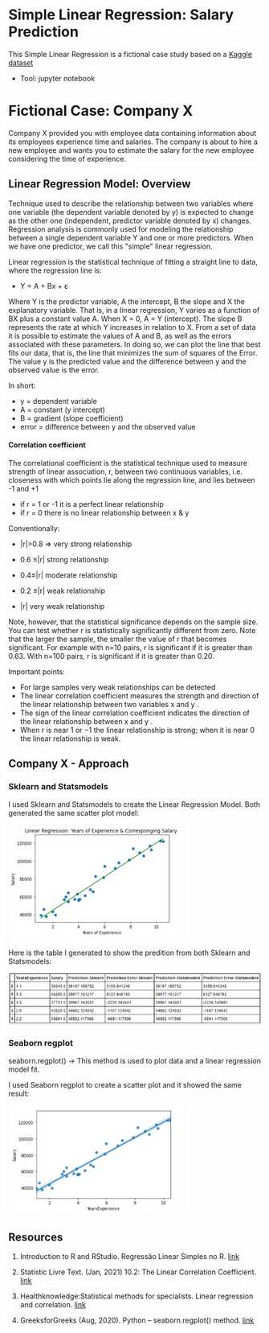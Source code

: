 # Simple Linear Regression: Salary Prediction

This Simple Linear Regression is a fictional case study based on a [Kaggle dataset](https://www.kaggle.com/karthickveerakumar/salary-data-simple-linear-regression)

* Tool: jupyter notebook

# Fictional Case: Company X

Company X provided you with employee data containing information about its employees experience time and salaries. The company is about to hire a new employee and wants you to estimate the salary for the new employee considering the time of experience.

## Linear Regression Model: Overview

Technique used to describe the relationship between two variables where one variable (the dependent variable denoted by y) is expected to change as the other one (independent,  predictor variable denoted by x) changes. Regression analysis is commonly used for modeling the relationship between a single dependent variable Y and one or more predictors.  When we have one predictor, we call this "simple" linear regression.

Linear regression is the statistical technique of fitting a straight line to data, where the regression line is: 
* Y = A + Bx + ε 
 
Where Y is the predictor variable, A the intercept, B the slope and X the explanatory variable. That is, in a linear regression, Y varies as a function of BX plus a constant value A. When X = 0, A = Y (intercept). The slope B represents the rate at which Y increases in relation to X. From a set of data it is possible to estimate the values of A and B, as well as the errors associated with these parameters. In doing so, we can plot the line that best fits our data, that is, the line that minimizes the sum of squares of the Error.  The value y is the predicted value and the difference between y and the observed value is the error.

In short:

* y = dependent variable
* A = constant (y intercept) 
* B = gradient (slope coefficient)
* error = difference between y and the observed value 

#### Correlation coefficient

The correlational coefficient is the statistical technique used to measure strength of linear association, r, between two continuous variables, i.e. closeness with which points lie along the regression line, and lies between -1 and +1

* if r = 1 or -1 it is a perfect linear relationship
* if r = 0 there is no linear relationship between x & y

Conventionally:

* |r|>0.8 => very strong relationship

 * 0.6 ≤|r| strong relationship

* 0.4≤|r| moderate relationship

* 0.2 ≤|r| weak relationship

* |r| very weak relationship

Note, however, that the statistical significance depends on the sample size. You can test whether r is statistically significantly different from zero. Note that the larger the sample, the smaller the value of r that becomes significant. For example with n=10 pairs, r is significant if it is greater than 0.63. With n=100 pairs, r is significant if it is greater than 0.20.

Important points:

* For large samples very weak relationships can be detected
* The linear correlation coefficient measures the strength and direction of the linear relationship between two variables  x  and  y .
* The sign of the linear correlation coefficient indicates the direction of the linear relationship between  x  and  y .
* When  r  is near  1  or  −1  the linear relationship is strong; when it is near  0  the linear relationship is weak.

## Company X - Approach

### Sklearn and Statsmodels
I used Sklearn and Statsmodels to create the Linear Regression Model. Both generated the same scatter plot model: 

![print](images/linear_regression_sklearn_statsmodels.PNG)


Here is the table I generated to show the predition from both Sklearn and Statsmodels:


![print](images/prediction.PNG)

### Seaborn regplot

seaborn.regplot() -> This method is used to plot data and a linear regression model fit. 

I used Seaborn regplot to create a scatter plot and it showed the same result:

![print](images/linear_regression_regplot.PNG)

 
 
## Resources 

1. Introduction to R and RStudio. Regressão Linear Simples no R. [link](https://rstudio-pubs-static.s3.amazonaws.com/46495_3f8078811c5d44a5b7951bf68a230c04.html)

2. Statistic Livre Text. (Jan, 2021) 10.2: The Linear Correlation Coefficient. [link](https://stats.libretexts.org/Bookshelves/Introductory_Statistics/Book%3A_Introductory_Statistics_(Shafer_and_Zhang)/10%3A_Correlation_and_Regression/10.02%3A_The_Linear_Correlation_Coefficient)

3. Healthknowledge:Statistical methods for specialists. Linear regression and correlation. [link](https://www.healthknowledge.org.uk/e-learning/statistical-methods/specialists/linear-regression-correlation)

4. GreeksforGreeks (Aug, 2020). Python – seaborn.regplot() method. [link](https://www.geeksforgeeks.org/python-seaborn-regplot-method/#:~:text=regplot()%20%3A,a%20linear%20regression%20model%20fit.&text=If%20strings%2C%20these%20should%20correspond,labeled%20with%20the%20series%20name.&text=regplot()%20%3A,a%20linear%20regression%20model%20fit.&text=If%20strings%2C%20these%20should%20correspond,labeled%20with%20the%20series%20name.)


